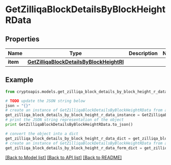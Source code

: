 # GetZilliqaBlockDetailsByBlockHeightRData


## Properties
Name | Type | Description | Notes
------------ | ------------- | ------------- | -------------
**item** | [**GetZilliqaBlockDetailsByBlockHeightRI**](GetZilliqaBlockDetailsByBlockHeightRI.md) |  | 

## Example

```python
from cryptoapis.models.get_zilliqa_block_details_by_block_height_r_data import GetZilliqaBlockDetailsByBlockHeightRData

# TODO update the JSON string below
json = "{}"
# create an instance of GetZilliqaBlockDetailsByBlockHeightRData from a JSON string
get_zilliqa_block_details_by_block_height_r_data_instance = GetZilliqaBlockDetailsByBlockHeightRData.from_json(json)
# print the JSON string representation of the object
print GetZilliqaBlockDetailsByBlockHeightRData.to_json()

# convert the object into a dict
get_zilliqa_block_details_by_block_height_r_data_dict = get_zilliqa_block_details_by_block_height_r_data_instance.to_dict()
# create an instance of GetZilliqaBlockDetailsByBlockHeightRData from a dict
get_zilliqa_block_details_by_block_height_r_data_form_dict = get_zilliqa_block_details_by_block_height_r_data.from_dict(get_zilliqa_block_details_by_block_height_r_data_dict)
```
[[Back to Model list]](../README.md#documentation-for-models) [[Back to API list]](../README.md#documentation-for-api-endpoints) [[Back to README]](../README.md)


